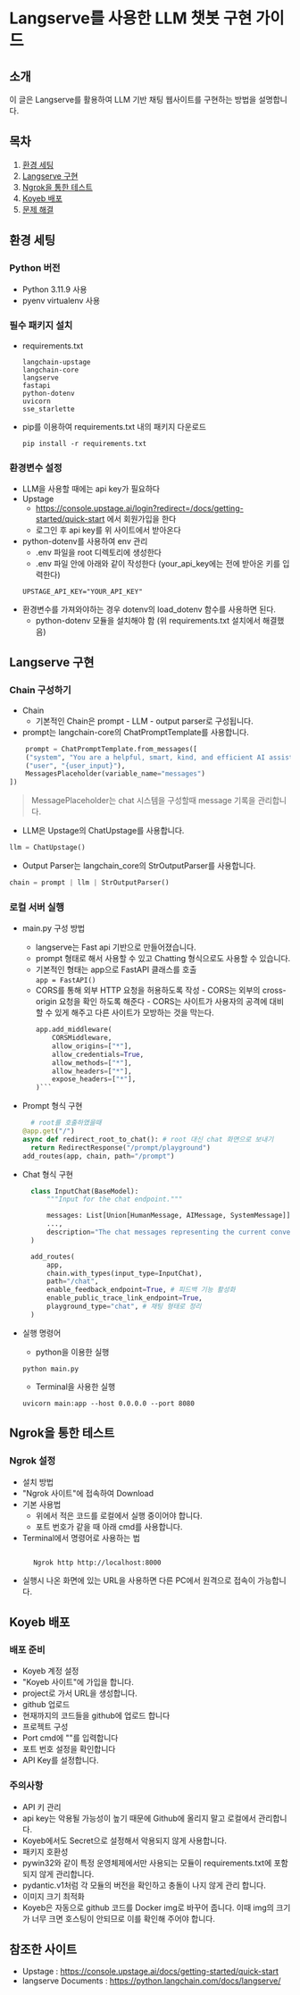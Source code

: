 # Langserve를 사용한 LLM 챗봇 구현 가이드

## 소개

이 글은 Langserve를 활용하여 LLM 기반 채팅 웹사이트를 구현하는 방법을 설명합니다.

## 목차

1. [환경 세팅](#환경-세팅)
2. [Langserve 구현](#langserve-구현)
3. [Ngrok을 통한 테스트](#ngrok을-통한-테스트)
4. [Koyeb 배포](#koyeb-배포)
5. [문제 해결](#문제-해결)

## 환경 세팅

### Python 버전

- Python 3.11.9 사용
- pyenv virtualenv 사용

### 필수 패키지 설치

- requirements.txt
  ```
  langchain-upstage
  langchain-core
  langserve
  fastapi
  python-dotenv
  uvicorn
  sse_starlette
  ```
- pip를 이용하여 requirements.txt 내의 패키지 다운로드
  ```
  pip install -r requirements.txt
  ```

### 환경변수 설정

- LLM을 사용할 때에는 api key가 필요하다
- Upstage
  - https://console.upstage.ai/login?redirect=/docs/getting-started/quick-start 에서 회원가입을 한다
  - 로그인 후 api key를 위 사이트에서 받아온다
- python-dotenv를 사용하여 env 관리
  - .env 파일을 root 디렉토리에 생성한다
  - .env 파일 안에 아래와 같이 작성한다 (your_api_key에는 전에 받아온 키를 입력한다)
  ```
  UPSTAGE_API_KEY="YOUR_API_KEY"
  ```
- 환경변수를 가져와야하는 경우 dotenv의 load_dotenv 함수를 사용하면 된다.
  - python-dotenv 모듈을 설치해야 함 (위 requirements.txt 설치에서 해결했음)

## Langserve 구현

### Chain 구성하기

- Chain
  - 기본적인 Chain은 prompt - LLM - output parser로 구성됩니다.
- prompt는 langchain-core의 ChatPromptTemplate를 사용합니다.

```python
    prompt = ChatPromptTemplate.from_messages([
    ("system", "You are a helpful, smart, kind, and efficient AI assistant. You always fulfill the user's requests to the best of your ability. You always answer succinctly. You must answer in Korean."),
    ("user", "{user_input}"),
    MessagesPlaceholder(variable_name="messages")
])
```

> MessagePlaceholder는 chat 시스템을 구성할때 message 기록을 관리합니다.

- LLM은 Upstage의 ChatUpstage를 사용합니다.

```python
llm = ChatUpstage()
```

- Output Parser는 langchain_core의 StrOutputParser를 사용합니다.

```python
chain = prompt | llm | StrOutputParser()
```

### 로컬 서버 실행

- main.py 구성 방법
  - langserve는 Fast api 기반으로 만들어졌습니다.
  - prompt 형태로 해서 사용할 수 있고 Chatting 형식으로도 사용할 수 있습니다.
  - 기본적인 형태는 app으로 FastAPI 클래스를 호출 \
    `app = FastAPI()`
  - CORS를 통해 외부 HTTP 요청을 허용하도록 작성 - CORS는 외부의 cross-origin 요청을 확인 하도록 해준다 - CORS는 사이트가 사용자의 공격에 대비할 수 있게 해주고 다른 사이트가 모방하는 것을 막는다.
    ````python
    app.add_middleware(
        CORSMiddleware,
        allow_origins=["*"],
        allow_credentials=True,
        allow_methods=["*"],
        allow_headers=["*"],
        expose_headers=["*"],
    )```
    ````
- Prompt 형식 구현

  ```python
    # root를 호출하였을때
  @app.get("/")
  async def redirect_root_to_chat(): # root 대신 chat 화면으로 보내기
    return RedirectResponse("/prompt/playground")
  add_routes(app, chain, path="/prompt")
  ```

- Chat 형식 구현

  ```python
    class InputChat(BaseModel):
        """Input for the chat endpoint."""

        messages: List[Union[HumanMessage, AIMessage, SystemMessage]] = Field(
        ...,
        description="The chat messages representing the current conversation.",
    )

    add_routes(
        app,
        chain.with_types(input_type=InputChat),
        path="/chat",
        enable_feedback_endpoint=True, # 피드백 기능 활성화
        enable_public_trace_link_endpoint=True,
        playground_type="chat", # 채팅 형태로 정리
    )
  ```

- 실행 명령어
  - python을 이용한 실행
  ```
  python main.py
  ```
  - Terminal을 사용한 실행
  ```terminal
  uvicorn main:app --host 0.0.0.0 --port 8080
  ```

## Ngrok을 통한 테스트

### Ngrok 설정

- 설치 방법
- "Ngrok 사이트"에 접속하여 Download
- 기본 사용법
  - 위에서 적은 코드를 로컬에서 실행 중이어야 합니다.
  - 포트 번호가 같을 때 아래 cmd를 사용합니다.
- Terminal에서 명령어로 사용하는 법

```

      Ngrok http http://localhost:8000

```

- 실행시 나온 화면에 있는 URL을 사용하면 다른 PC에서 원격으로 접속이 가능합니다.

## Koyeb 배포

### 배포 준비

- Koyeb 계정 설정
- "Koyeb 사이트"에 가입을 합니다.
- project로 가서 URL을 생성합니다.
- github 업로드
- 현재까지의 코드들을 github에 업로드 합니다
- 프로젝트 구성
- Port cmd에 ""를 입력합니다
- 포트 번호 설정을 확인합니다
- API Key를 설정합니다.

### 주의사항

- API 키 관리
- api key는 악용될 가능성이 높기 때문에 Github에 올리지 말고 로컬에서 관리합니다.
- Koyeb에서도 Secret으로 설정해서 악용되지 않게 사용합니다.
- 패키지 호환성
- pywin32와 같이 특정 운영체제에서만 사용되는 모듈이 requirements.txt에 포함되지 않게 관리합니다.
- pydantic.v1처럼 각 모듈의 버전을 확인하고 충돌이 나지 않게 관리 합니다.
- 이미지 크기 최적화
- Koyeb은 자동으로 github 코드를 Docker img로 바꾸어 줍니다. 이때 img의 크기가 너무 크면 호스팅이 안되므로 이를 확인해 주어야 합니다.

## 참조한 사이트

- Upstage : https://console.upstage.ai/docs/getting-started/quick-start
- langserve Documents : https://python.langchain.com/docs/langserve/

```

```
